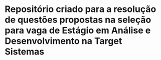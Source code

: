 # Repositório criado para a resolução de questões propostas na seleção para vaga de Estágio em Análise e Desenvolvimento na Target Sistemas
